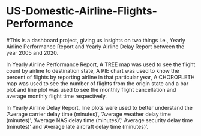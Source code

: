 # US-Domestic-Airline-Flights-Performance
#This is a dashboard project, giving us insights on two things i.e., Yearly Airline Performance Report and Yearly Airline Delay Report between the year 2005 and 2020.

In Yearly Airline Performance Report, A TREE map was used to see the flight count by airline to destination state, A PIE chart was used to know the percent of flights by    reporting airline in that particular year, A CHOROPLETH map was used to see the number of flights from the origin state and a bar plot and line plot was used to see the monthly flight cancellation and average monthly flight time respectively.

In Yearly Airline Delay Report, line plots were used to better understand the ‘Average carrier delay time (minutes)’, ‘Average weather delay time (minutes)’, ‘Average NAS delay time (minutes)’,’ Average security delay time (minutes)’ and ‘Average late aircraft delay time (minutes)’.
